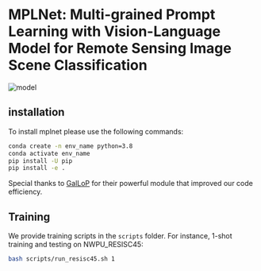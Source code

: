 # MPLNet:  Multi-grained Prompt Learning with Vision-Language Model for Remote Sensing Image Scene Classification

![model](https://github.com/user-attachments/assets/43caadd2-2aac-4d7a-aef9-6acd8fa80180)
## installation

To install mplnet please use the following commands:

```bash
conda create -n env_name python=3.8
conda activate env_name
pip install -U pip
pip install -e .
```

Special thanks to [GalLoP](https://github.com/MarcLafon/gallop) for their powerful module that improved our code efficiency.

## Training

We provide training scripts in the `scripts` folder. For instance, 1-shot training and testing on NWPU_RESISC45:

```bash
bash scripts/run_resisc45.sh 1
```

